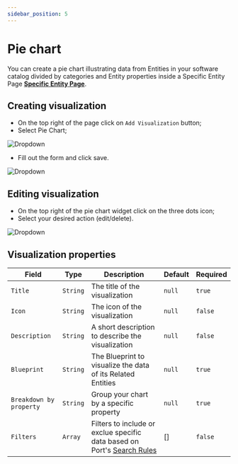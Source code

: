 ```yaml
---
sidebar_position: 5
---
```


# Pie chart

You can create a pie chart illustrating data from Entities in your software catalog divided by categories and Entity properties inside a Specific Entity Page [**Specific Entity Page**](../entity/entity.md#entity-page).

## Creating visualization

- On the top right of the page click on `Add Visualization` button;
- Select Pie Chart;

![Dropdown](../../../static/img/platform-overview/widgets/AddPieChartVisualization.png)

- Fill out the form and click save.

![Dropdown](../../../static/img/platform-overview/widgets/AddPieChartForm.png)

## Editing visualization

- On the top right of the pie chart widget click on the three dots icon;
- Select your desired action (edit/delete).

![Dropdown](../../../static/img/platform-overview/widgets/EditOrDeleteWidget.png)

## Visualization properties

| Field                   | Type     | Description                                                                                                                               | Default | Required |
| ----------------------- | -------- | ----------------------------------------------------------------------------------------------------------------------------------------- | ------- | -------- |
| `Title`                 | `String` | The title of the visualization                                                                                                            | `null`  | `true`   |
| `Icon`                  | `String` | The icon of the visualization                                                                                                             | `null`  | `false`  |
| `Description`           | `String` | A short description to describe the visualization                                                                                         | `null`  | `false`  |
| `Blueprint`             | `String` | The Blueprint to visualize the data of its Related Entities                                                                               | `null`  | `true`   |
| `Breakdown by property` | `String` | Group your chart by a specific property                                                                                                   | `null`  | `true`   |
| `Filters`               | `Array`  | Filters to include or exclue specific data based on Port's [Search Rules](https://docs.getport.io/tutorials/search-in-port/#search-rules) | []      | `false`  |
